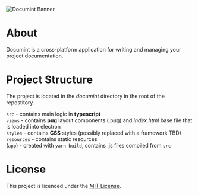![Documint Banner](https://user-images.githubusercontent.com/15126801/110640276-ec15a200-81b0-11eb-8c90-bd446af4fdf4.png)

# About
Documint is a cross-platform application for writing and managing your project documentation. 

# Project Structure

The project is located in the _documint_ directory in the root of the repostitory.

`src` - contains main logic in **typescript**  
`views` - contains **pug** layout components (.pug) and _index.html_ base file that is loaded into electron  
`styles` - contains **CSS** styles (possibly replaced with a framework TBD)  
`resources` - contains static resources  
(`app`) - created with `yarn build`, contains .js files compiled from `src`  

# License
This project is licenced under the [MIT License](https://github.com/franjurinec/documint/blob/main/LICENSE).
